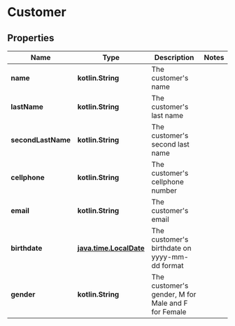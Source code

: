 
# Customer

## Properties
Name | Type | Description | Notes
------------ | ------------- | ------------- | -------------
**name** | **kotlin.String** | The customer&#39;s name | 
**lastName** | **kotlin.String** | The customer&#39;s last name | 
**secondLastName** | **kotlin.String** | The customer&#39;s second last name | 
**cellphone** | **kotlin.String** | The customer&#39;s cellphone number | 
**email** | **kotlin.String** | The customer&#39;s email | 
**birthdate** | [**java.time.LocalDate**](java.time.LocalDate.md) | The customer&#39;s birthdate on yyyy-mm-dd format | 
**gender** | **kotlin.String** | The customer&#39;s gender, M for Male and F for Female | 



